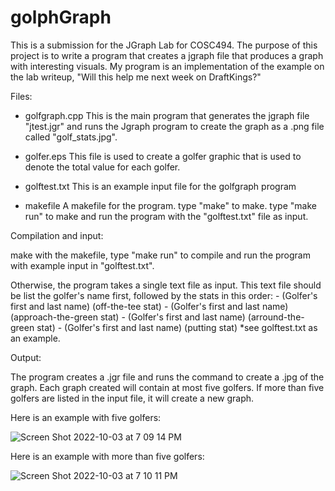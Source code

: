 # golphGraph

This is a submission for the JGraph Lab for COSC494. The purpose of this project is to
write a program that creates a jgraph file that produces a graph with interesting visuals.
My program is an implementation of the example on the lab writeup, "Will this help me next week on DraftKings?"

Files:

- golfgraph.cpp
  This is the main program that generates the jgraph file "jtest.jgr" and runs the
  Jgraph program to create the graph as a .png file called "golf_stats.jpg".
  
- golfer.eps
  This file is used to create a golfer graphic that is used to denote the
  total value for each golfer.
  
- golftest.txt
  This is an example input file for the golfgraph program
  
- makefile
  A makefile for the program. type "make" to make. type "make run" to make
  and run the program with the "golftest.txt" file as input.
  
Compilation and input:

  make with the makefile, type "make run" to compile and run the program with
  example input in "golftest.txt".
  
  Otherwise, the program takes a single text file as input. This text file should be
  list the golfer's name first, followed by the stats in this order:
    - (Golfer's first and last name)  (off-the-tee stat)
    - (Golfer's first and last name)  (approach-the-green stat)
    - (Golfer's first and last name)  (arround-the-green stat)
    - (Golfer's first and last name)  (putting stat)
  *see golftest.txt as an example.
  
Output:
  
  The program creates a .jgr file and runs the command to create a .jpg of the graph.
  Each graph created will contain at most five golfers. If more than five golfers are
  listed in the input file, it will create a new graph.
  
  Here is an example with five golfers:
  
![Screen Shot 2022-10-03 at 7 09 14 PM](https://user-images.githubusercontent.com/77810642/193701672-94629e35-b488-4978-adfa-8b6fb651eb6d.png)
  
  Here is an example with more than five golfers:
  
![Screen Shot 2022-10-03 at 7 10 11 PM](https://user-images.githubusercontent.com/77810642/193701785-cd177e0d-da6c-4ae8-82f3-d0dca79a639a.png)
